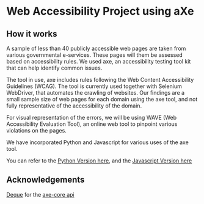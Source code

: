 # Web Accessibility Project using aXe

## How it works

A sample of less than 40 publicly accessible web pages are taken from various governmental e-services. These pages will them be assessed based on accessibility rules. We used axe, an accessibility testing tool kit that can help identify common issues.

The tool in use, axe includes rules following the Web Content Accessibility Guidelines (WCAG). The tool is currently used together with Selenium WebDriver, that automates the crawling of websites. Our findings are a small sample size of web pages for each domain using the axe tool, and not fully representative of the accessibility of the domain.

For visual representation of the errors, we will be using WAVE (Web Accessibility Evaluation Tool), an online web tool to pinpoint various violations on the pages.

We have incorporated Python and Javascript for various uses of the axe tool.

You can refer to the [Python Version here](https://github.com/dalsontws/accessibility-axe-selenium/tree/master/python-axe-selenium), and the [Javascript Version here](https://github.com/dalsontws/accessibility-axe-selenium/tree/master/js-axe-selenium)

## Acknowledgements

[Deque](https://www.deque.com/axe/) for the [axe-core api](https://github.com/dequelabs/axe-core)
